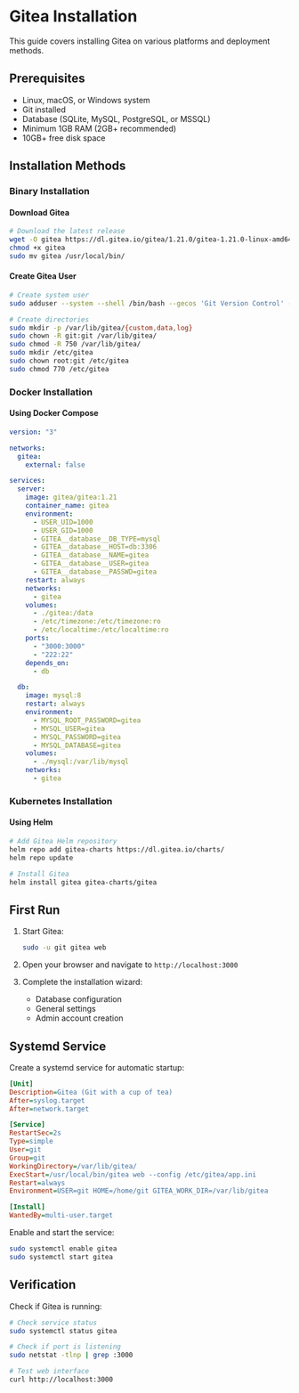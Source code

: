 # Gitea Installation

This guide covers installing Gitea on various platforms and deployment methods.

## Prerequisites

- Linux, macOS, or Windows system
- Git installed
- Database (SQLite, MySQL, PostgreSQL, or MSSQL)
- Minimum 1GB RAM (2GB+ recommended)
- 10GB+ free disk space

## Installation Methods

### Binary Installation

#### Download Gitea

```bash
# Download the latest release
wget -O gitea https://dl.gitea.io/gitea/1.21.0/gitea-1.21.0-linux-amd64
chmod +x gitea
sudo mv gitea /usr/local/bin/
```

#### Create Gitea User

```bash
# Create system user
sudo adduser --system --shell /bin/bash --gecos 'Git Version Control' --group --disabled-password --home /home/git git

# Create directories
sudo mkdir -p /var/lib/gitea/{custom,data,log}
sudo chown -R git:git /var/lib/gitea/
sudo chmod -R 750 /var/lib/gitea/
sudo mkdir /etc/gitea
sudo chown root:git /etc/gitea
sudo chmod 770 /etc/gitea
```

### Docker Installation

#### Using Docker Compose

```yaml
version: "3"

networks:
  gitea:
    external: false

services:
  server:
    image: gitea/gitea:1.21
    container_name: gitea
    environment:
      - USER_UID=1000
      - USER_GID=1000
      - GITEA__database__DB_TYPE=mysql
      - GITEA__database__HOST=db:3306
      - GITEA__database__NAME=gitea
      - GITEA__database__USER=gitea
      - GITEA__database__PASSWD=gitea
    restart: always
    networks:
      - gitea
    volumes:
      - ./gitea:/data
      - /etc/timezone:/etc/timezone:ro
      - /etc/localtime:/etc/localtime:ro
    ports:
      - "3000:3000"
      - "222:22"
    depends_on:
      - db

  db:
    image: mysql:8
    restart: always
    environment:
      - MYSQL_ROOT_PASSWORD=gitea
      - MYSQL_USER=gitea
      - MYSQL_PASSWORD=gitea
      - MYSQL_DATABASE=gitea
    volumes:
      - ./mysql:/var/lib/mysql
    networks:
      - gitea
```

### Kubernetes Installation

#### Using Helm

```bash
# Add Gitea Helm repository
helm repo add gitea-charts https://dl.gitea.io/charts/
helm repo update

# Install Gitea
helm install gitea gitea-charts/gitea
```

## First Run

1. Start Gitea:
   ```bash
   sudo -u git gitea web
   ```

2. Open your browser and navigate to `http://localhost:3000`

3. Complete the installation wizard:
   - Database configuration
   - General settings
   - Admin account creation

## Systemd Service

Create a systemd service for automatic startup:

```ini
[Unit]
Description=Gitea (Git with a cup of tea)
After=syslog.target
After=network.target

[Service]
RestartSec=2s
Type=simple
User=git
Group=git
WorkingDirectory=/var/lib/gitea/
ExecStart=/usr/local/bin/gitea web --config /etc/gitea/app.ini
Restart=always
Environment=USER=git HOME=/home/git GITEA_WORK_DIR=/var/lib/gitea

[Install]
WantedBy=multi-user.target
```

Enable and start the service:

```bash
sudo systemctl enable gitea
sudo systemctl start gitea
```

## Verification

Check if Gitea is running:

```bash
# Check service status
sudo systemctl status gitea

# Check if port is listening
sudo netstat -tlnp | grep :3000

# Test web interface
curl http://localhost:3000
```
